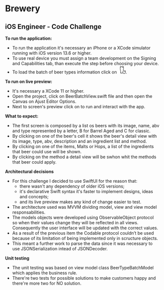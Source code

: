 # Brewery
## iOS Engineer - Code Challenge
 
 **To run the application:**

- To run the application it's necessary an iPhone or a XCode simulator running with iOS version 13.6 or higher.
- To use real device you must assign a team development on the Signing and Capabilities tab, than execute the step before choosing your device.
- To load the batch of beer types information click on ![](image/load.png).

**To run on live preview:**

- It's necessary a XCode 11 or higher.
- Open the project, click on BeerBatchView.swift file and then open the Canvas on Ajust Editor Options.
- Next to screen's preview click on to run and interact with the app.

**What to expect:**

- The first screen is composed by a list os beers with its image, name, abv and type represented by a letter, B for Barrel Aged and C for classic.
- By clicking on one of the beer's cell it shows the beer's detail view with its image, type, abv, description and an ingredient list and method.
- By clicking on one of the items, Malts or Hops, a list of the ingredients that beer could use will be shown.
- By clicking on the method a detail view will be swhon whit the methods that beer could apply.


**Architectural decisions**

- For this challenge I decided to use SwiftUI for the reason that: 
    - there wasn't any dependency of older iOS versions;
    - it's declarative Swift syntax it's faster to implement designs, ideas and concepts;
    - and its live preview makes any kind of change easier to test. 
- The architecture used was MVVM dividing model, view and view model responsabilities.
- The models objects were developed using ObservableObject protocol so when their values change they will be reflected in all views. Consequently the user interface will be updated with the correct values.
- As a result of the previous item the Codable protocol couldn’t be used because of its limitation of being implemented only in scructure objects. 
- This meant a further work to parse the data since it was necessary to use JSONSerialization intead of JSONDecoder.

**Unit testing**

- The unit testing was based on view model class BeerTypeBatchModel which applies the business rule. 
- There're two tests for possible solutions to make customers happy and there're more two for NO solution.
